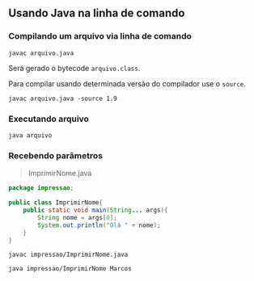 ## Usando Java na linha de comando
  
### Compilando um arquivo via linha de comando

`javac arquivo.java`  
  
Será gerado o bytecode `arquivo.class`.  
  
Para compilar usando determinada versão do compilador use o `source`.  
  
`javac arquivo.java -source 1.9`

### Executando arquivo
  
`java arquivo`  
  
### Recebendo parâmetros
  
> ImprimirNome.java

```java
package impressao;

public class ImprimirNome{
    public static void main(String... args){
        String nome = args[0];
        System.out.println("Olá " + nome);
    }
}
```
  
`javac impressao/ImprimirNome.java`
  
`java impressao/ImprimirNome Marcos`
  
